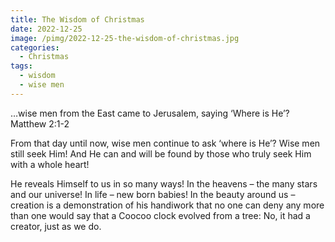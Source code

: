 ```yaml
---
title: The Wisdom of Christmas
date: 2022-12-25
image: /pimg/2022-12-25-the-wisdom-of-christmas.jpg
categories:
  - Christmas
tags:
  - wisdom
  - wise men
---
```


…wise men from the East came to Jerusalem, saying ‘Where is He’? Matthew 2:1-2

From that day until now, wise men continue to ask ‘where is He’? Wise men still seek Him! And He can and will be found by those who truly seek Him with a whole heart!

He reveals Himself to us in so many ways! In the heavens – the many stars and our universe! In life – new born babies! In the beauty around us – creation is a demonstration of his handiwork that no one can deny any more than one would say that a Coocoo clock evolved from a tree: No, it had a creator, just as we do.



